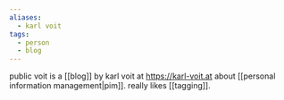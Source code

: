 ```yaml
---
aliases:
  - karl voit
tags:
  - person
  - blog
---
```


public voit is a [[blog]] by karl voit at https://karl-voit.at about [[personal information management|pim]].
really likes [[tagging]].
